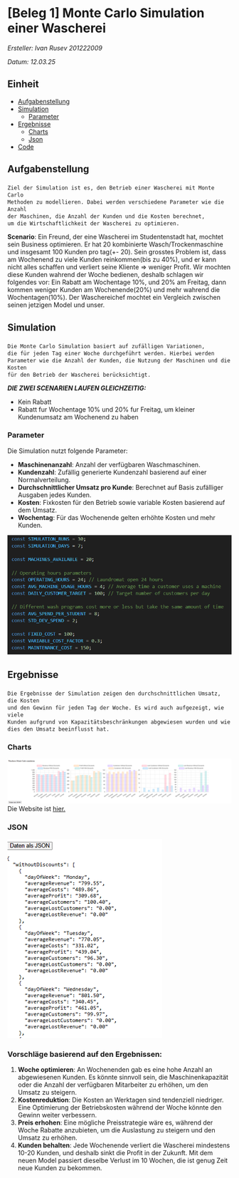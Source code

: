 # [Beleg 1] Monte Carlo Simulation einer Wascherei
_Ersteller: Ivan Rusev 201222009_ 

_Datum: 12.03.25_
## Einheit
- [Aufgabenstellung](#aufgabe)
- [Simulation](#simulation)
    - [Parameter](#parameter)
- [Ergebnisse](#ergebnisse)
    - [Charts](#ergebnisse-charts)
    - [Json](#ergebnisse-json)
- [Code](/src/simulation/sim.js)

## <p id="aufgabe">Aufgabenstellung</p>  
    Ziel der Simulation ist es, den Betrieb einer Wascherei mit Monte Carlo
    Methoden zu modellieren. Dabei werden verschiedene Parameter wie die Anzahl
    der Maschinen, die Anzahl der Kunden und die Kosten berechnet,
    um die Wirtschaftlichkeit der Wascherei zu optimieren.

**Scenario**: 
    Ein Freund, der eine Wascherei im Studentenstadt hat, mochtet sein Business optimieren. Er hat 20 kombinierte Wasch/Trockenmaschine und insgesamt 100 Kunden pro tag(+- 20). Sein grosstes Problem ist, dass am Wochenend zu viele Kunden reinkommen(bis zu 40%), und er kann nicht alles schaffen und verliert seine Kliente => weniger Profit. Wir mochten diese Kunden wahrend der Woche bedienen, deshalb schlagen wir folgendes vor:
    Ein Rabatt am Wochentage 10%, und 20% am Freitag, dann kommen weniger Kunden am Wochenende(20%) und mehr wahrend die Wochentagen(10%). Der Waschereichef mochtet ein Vergleich zwischen seinen jetzigen Model und unser.


## <p id="simulation">Simulation</p>  
    Die Monte Carlo Simulation basiert auf zufälligen Variationen, 
    die für jeden Tag einer Woche durchgeführt werden. Hierbei werden 
    Parameter wie die Anzahl der Kunden, die Nutzung der Maschinen und die Kosten
    für den Betrieb der Wascherei berücksichtigt.

_**DIE ZWEI SCENARIEN LAUFEN GLEICHZEITIG:**_
- Kein Rabatt
- Rabatt fur Wochentage 10% und 20% fur Freitag, um kleiner Kundenumsatz am Wochenend zu haben

### <p id="parameter">Parameter</p>  
Die Simulation nutzt folgende Parameter:
- **Maschinenanzahl**: Anzahl der verfügbaren Waschmaschinen.
- **Kundenzahl**: Zufällig generierte Kundenzahl basierend auf einer Normalverteilung.
- **Durchschnittlicher Umsatz pro Kunde**: Berechnet auf Basis zufälliger Ausgaben jedes Kunden.
- **Kosten**: Fixkosten für den Betrieb sowie variable Kosten basierend auf dem Umsatz.
- **Wochentag**: Für das Wochenende gelten erhöhte Kosten und mehr Kunden.

![Parameter](assets/aufgabenstelluung-params.png)

## <p id="ergebnisse">Ergebnisse</p>  
    Die Ergebnisse der Simulation zeigen den durchschnittlichen Umsatz, die Kosten 
    und den Gewinn für jeden Tag der Woche. Es wird auch aufgezeigt, wie viele 
    Kunden aufgrund von Kapazitätsbeschränkungen abgewiesen wurden und wie 
    dies den Umsatz beeinflusst hat.

### <p id="ergebnisse-charts">Charts</p>  

![Charts](assets/ergebnisse-charts.png)
Die Website ist [hier.](https://mc-wascherei-node.onrender.com/)

### <p id="ergebnisse-json">JSON</p>  

![JSON](assets/ergebnisse-json.png)

### Vorschläge basierend auf den Ergebnissen:

1. **Woche optimieren**: 
    An Wochenenden gab es eine hohe Anzahl an abgewiesenen Kunden. 
    Es könnte sinnvoll sein, die Maschinenkapazität oder die Anzahl der 
    verfügbaren Mitarbeiter zu erhöhen, um den Umsatz zu steigern.
2. **Kostenreduktion**: 
    Die Kosten an Werktagen sind tendenziell niedriger. Eine Optimierung 
    der Betriebskosten während der Woche könnte den Gewinn weiter verbessern.
3. **Preis erhohen**: 
    Eine mögliche Preisstrategie wäre es, während der Woche Rabatte 
    anzubieten, um die Auslastung zu steigern und den Umsatz zu erhöhen.
4. **Kunden behalten**: 
    Jede Wochenende verliert die Wascherei mindestens 10-20 Kunden, und deshalb sinkt die Profit in der Zukunft. Mit dem neuen Model passiert dieselbe Verlust im 10 Wochen, die ist genug Zeit neue Kunden zu bekommen.